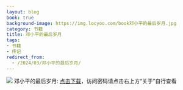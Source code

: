 ```yaml
---
layout: blog
book: true
background-image: https://img.locyoo.com/book邓小平的最后岁月.jpg
category: 书籍
title: 邓小平的最后岁月
tags:
- 书籍
- 传记
redirect_from:
  - /2024/03/邓小平的最后岁月/
---
```

![](https://img.locyoo.com/book邓小平的最后岁月.jpg)
邓小平的最后岁月: <a name = "ref1" href="https://url18.ctfile.com/f/50983618-1377644833-eb4376?p=3619">点击下载</a>，访问密码请点击右上方“关于”自行查看